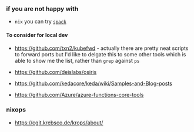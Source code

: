 ### if you are not happy with
* `nix` you can try [`spack`](https://spack.readthedocs.io/en/latest/)

#### To consider for local dev
* https://github.com/txn2/kubefwd - actually there are pretty neat scripts to forward ports but I'd like to delgate this to some other tools which is able to show me the list, rather than `grep` against `ps`

* https://github.com/deislabs/osiris
* https://github.com/kedacore/keda/wiki/Samples-and-Blog-posts
* https://github.com/Azure/azure-functions-core-tools

### nixops
* https://cgit.krebsco.de/krops/about/